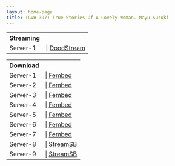 ```yaml
---
layout: home-page
title: (GVH-397) True Stories Of A Lovely Woman. Mayu Suzuki
---
```


<table><tbody>
<tr>
<th>Streaming</th>
</tr>
<tr>
<td>Server-1</td>
<td>| <a href="https://dood.pm/e/qhye6thdqcip" target="_blank">DoodStream</a></td>
</tr>
</tbody></table>

<table><tbody>
<tr>
<th>Download</th>
</tr>
<tr>
<td>Server-1</td>
<td>| <a href="https://javhdfree.icu/f/3jr52hm10k1x2rg" target="_blank">Fembed</a></td>
</tr>
<tr>
<td>Server-2</td>
<td>| <a href="https://fakyutube.com/f/1jxz0tjwmw58p3j" target="_blank">Fembed</a></td>
</tr>
<tr>
<td>Server-3</td>
<td>| <a href="https://watchjavnow.xyz/f/0qzleclp76-3p75" target="_blank">Fembed</a></td>
</tr>
<tr>
<td>Server-4</td>
<td>| <a href="https://mycloudzz.com/f/rxgelue0zxqg3k0" target="_blank">Fembed</a></td>
</tr>
<tr>
<td>Server-5</td>
<td>| <a href="https://mycloudzz.com/f/mn-wlt506p13y3d" target="_blank">Fembed</a></td>
</tr>
<tr>
<td>Server-6</td>
<td>| <a href="https://mycloudzz.com/f/y5w-qcedn5rm07n" target="_blank">Fembed</a></td>
</tr>
<tr>
<td>Server-7</td>
<td>| <a href="https://javhdfree.icu/f/xdnz7h5lqjpjyn6" target="_blank">Fembed</a></td>
</tr>
<tr>
<td>Server-8</td>
<td>| <a href="https://javside.com/d/0m0bhsw3f9mp.html" target="_blank">StreamSB</a></td>
</tr>
<tr>
<td>Server-9</td>
<td>| <a href="https://streamsb.net/d/i40zm21mlyxo.html" target="_blank">StreamSB</a></td>
</tr>
</tbody></table>

